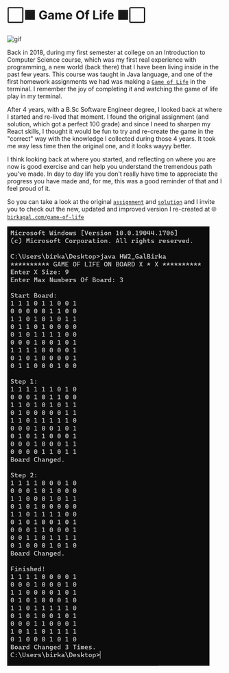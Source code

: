 # ⬜⬛ Game Of Life ⬛⬜

![gif](./images/game-of-life-demo.gif)


Back in 2018, during my first semester at college on an Introduction to Computer Science course, which was my first real experience with programming, a new world (back there) that I have been living inside in the past few years. This course was taught in Java language, and one of the first homework assignments we had was making a [`Game of Life`](https://en.wikipedia.org/wiki/Conway%27s_Game_of_Life) in the terminal. I remember the joy of completing it and watching the game of life play in my terminal.

After 4 years, with a B.Sc Software Engineer degree, I looked back at where I started and re-lived that moment. I found the original assignment (and solution, which got a perfect 100 grade) and since I need to sharpen my React skills, I thought it would be fun to try and re-create the game in the "correct" way with the knowledge I collected during those 4 years. It took me way less time then the original one, and it looks wayyy better.  

I think looking back at where you started, and reflecting on where you are now is good exercise and can help you understand the tremendous path you've made. In day to day life you don't really have time to appreciate the progress you have made and, for me, this was a good reminder of that and I feel proud of it.

So you can take a look at the original [`assignment`](original_game_of_life/HW2.pdf) and [`solution`](original_game_of_life/HW2_GalBirka.java) and I invite you to check out the new, updated and improved version I re-created at 🌐 [`birkagal.com/game-of-life`](https://www.birkagal.com/game-of-life)

![original](./images/original-game-of-life.png)
